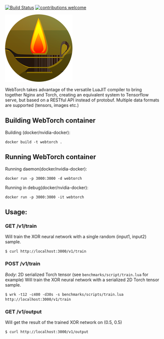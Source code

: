 [![Build Status](https://travis-ci.org/elefthei/WebTorch.svg?branch=master)](https://travis-ci.org/elefthei/WebTorch) [![contributions welcome](https://img.shields.io/badge/contributions-welcome-brightgreen.svg?style=flat)](https://github.com/elefthei/WebTorch/issues)

![WebTorch logo](/public/logo.png?raw=true "WebTorch Deep Learning server")

WebTorch takes advantage of the versatile LuaJIT compiler to bring together Nginx and Torch, creating an equivalent system to Tensorflow serve, but based on a RESTful API instead of protobuf. Multiple data formats are supported (tensors, images etc.) 

## Building WebTorch container

Building (docker/nvidia-docker):
```
docker build -t webtorch .
```

## Running WebTorch container

Running daemon(docker/nvidia-docker):
```
docker run -p 3000:3000 -d webtorch
```

Running in debug(docker/nvidia-docker):
```
docker run -p 3000:3000 -it webtorch
```

## Usage:

### GET /v1/train
Will train the XOR neural network with a single random (input1, input2) sample.
```
$ curl http://localhost:3000/v1/train
```

### POST /v1/train
*Body*: 2D serialized Torch tensor (see `benchmarks/script/train.lua` for example)
Will train the XOR neural network with a serialized 2D Torch tensor sample.
```
$ wrk -t12 -c400 -d30s -s benchmarks/scripts/train.lua http://localhost:3000/v1/train
```

### GET /v1/output
Will get the result of the trained XOR network on (0.5, 0.5)
```
$ curl http://localhost:3000/v1/output
```

